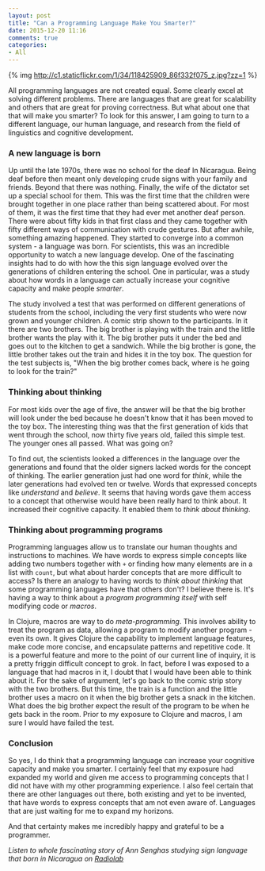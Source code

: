 ```yaml
---
layout: post
title: "Can a Programming Language Make You Smarter?"
date: 2015-12-20 11:16
comments: true
categories:
- All
---
```


{% img http://c1.staticflickr.com/1/34/118425909_86f332f075_z.jpg?zz=1 %}

All programming languages are not created equal.  Some clearly excel at solving different problems.  There are languages that are great for scalability and others that are great for proving correctness.  But what about one that that will make you smarter?  To look for this answer, I am going to turn to a different language, our human language, and research from the field of linguistics and cognitive development.

### A new language is born

Up until the late 1970s, there was no school for the deaf In Nicaragua.  Being deaf before then meant only developing crude signs with your family and friends.  Beyond that there was nothing.  Finally, the wife of the dictator set up a special school for them.  This was the first time that the children were brought together in one place rather than being scattered about.  For most of them, it was the first time that they had ever met another deaf person.  There were about fifty kids in that first class and they came together with fifty different ways of communication with crude gestures.  But after awhile, something amazing happened. They started to converge into a common system - a language was born. For scientists, this was an incredible opportunity to watch a new language develop.  One of the fascinating insights had to do with how the this sign language evolved over the generations of children entering the school.  One in particular, was a study about how words in a language can actually increase your cognitive capacity and make people _smarter_.

The study involved a test that was performed on different generations of students from the school, including the very first students who were now grown and younger children.  A comic strip shown to the participants. In it there are two brothers.  The big brother is playing with the train and the little brother wants the play with it.  The big brother puts it under the bed and goes out to the kitchen to get a sandwich.  While the big brother is gone, the little brother takes out the train and hides it in the toy box.  The question for the test subjects is, "When the big brother comes back, where is he going to look for the train?"

### Thinking about thinking

For most kids over the age of five, the answer will be that the big brother will look under the bed because he doesn't know that it has been moved to the toy box.  The interesting thing was that the first generation of kids that went through the school, now thirty five years old, failed this simple test.  The younger ones all passed.  What was going on?

To find out, the scientists looked a differences in the language over the generations and found that the older signers lacked words for the concept of thinking.  The earlier generation just had one word for _think_, while the later generations had evolved ten or twelve.  Words that expressed concepts like _understand_ and _believe_.  It seems that having words gave them access to a concept that otherwise would have been really hard to think about.  It increased their cognitive capacity.  It enabled them to _think about thinking_.

### Thinking about programming programs

Programming languages allow us to translate our human thoughts and instructions to machines.  We have words to express simple concepts like adding two numbers together with `+` or finding how many elements are in a list with `count`, but what about harder concepts that are more difficult to access?  Is there an analogy to having words to _think about thinking_ that some programming languages have that others don't?  I believe there is.  It's having a way to think about a _program programming itself_ with self modifying code or _macros_.

In Clojure, macros are way to do _meta-programming_.  This involves ability to treat the program as data, allowing a program to modify another program - even its own.  It gives Clojure the capability to implement language features, make code more concise, and encapsulate patterns and repetitive code.  It is a powerful feature and more to the point of our current line of inquiry, it is a pretty friggin difficult concept to grok.  In fact, before I was exposed to a language that had macros in it, I doubt that I would have been able to think about it.  For the sake of argument, let's go back to the comic strip story with the two brothers.  But this time, the train is a function and the little brother uses a macro on it when the big brother gets a snack in the kitchen.  What does the big brother expect the result of the program to be when he gets back in the room.  Prior to my exposure to Clojure and macros, I am sure I would have failed the test.


###  Conclusion

So yes, I do think that a programming language can increase your cognitive capacity and make you smarter.  I certainly feel that my exposure had expanded my world and given me access to programming concepts that I did not have with my other programming experience.  I also feel certain that there are other languages out there, both existing and yet to be invented, that have words to express concepts that am not even aware of.  Languages that are just waiting for me to expand my horizons.

And that certainty makes me incredibly happy and grateful to be a programmer.



_Listen to whole fascinating story of Ann Senghas studying sign language that born in Nicaragua on [Radiolab](http://www.radiolab.org/story/91730-new-words-new-world/)_
